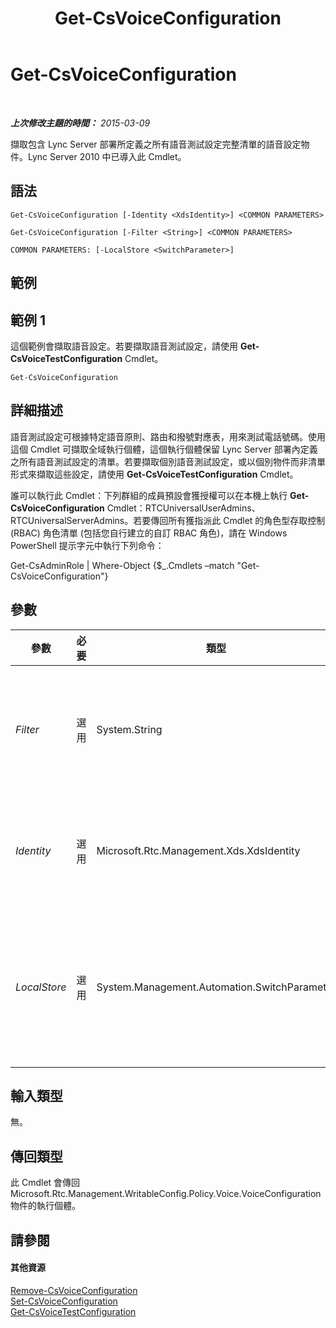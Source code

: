 ﻿---
title: Get-CsVoiceConfiguration
TOCTitle: Get-CsVoiceConfiguration
ms:assetid: c5e7afa3-28d3-4bf9-a2f2-c34932c9a3cd
ms:mtpsurl: https://technet.microsoft.com/zh-tw/library/Gg398815(v=OCS.15)
ms:contentKeyID: 49292255
ms.date: 08/10/2015
mtps_version: v=OCS.15
ms.translationtype: HT
---

# Get-CsVoiceConfiguration

 

_**上次修改主題的時間：** 2015-03-09_

擷取包含 Lync Server 部署所定義之所有語音測試設定完整清單的語音設定物件。Lync Server 2010 中已導入此 Cmdlet。

## 語法

    Get-CsVoiceConfiguration [-Identity <XdsIdentity>] <COMMON PARAMETERS>

    Get-CsVoiceConfiguration [-Filter <String>] <COMMON PARAMETERS>

    COMMON PARAMETERS: [-LocalStore <SwitchParameter>]

## 範例

## 範例 1

這個範例會擷取語音設定。若要擷取語音測試設定，請使用 **Get-CsVoiceTestConfiguration** Cmdlet。

    Get-CsVoiceConfiguration

## 詳細描述

語音測試設定可根據特定語音原則、路由和撥號對應表，用來測試電話號碼。使用這個 Cmdlet 可擷取全域執行個體，這個執行個體保留 Lync Server 部署內定義之所有語音測試設定的清單。若要擷取個別語音測試設定，或以個別物件而非清單形式來擷取這些設定，請使用 **Get-CsVoiceTestConfiguration** Cmdlet。

誰可以執行此 Cmdlet：下列群組的成員預設會獲授權可以在本機上執行 **Get-CsVoiceConfiguration** Cmdlet：RTCUniversalUserAdmins、RTCUniversalServerAdmins。若要傳回所有獲指派此 Cmdlet 的角色型存取控制 (RBAC) 角色清單 (包括您自行建立的自訂 RBAC 角色)，請在 Windows PowerShell 提示字元中執行下列命令：

Get-CsAdminRole | Where-Object {$\_.Cmdlets –match "Get-CsVoiceConfiguration"}

## 參數


<table>
<colgroup>
<col style="width: 25%" />
<col style="width: 25%" />
<col style="width: 25%" />
<col style="width: 25%" />
</colgroup>
<thead>
<tr class="header">
<th>參數</th>
<th>必要</th>
<th>類型</th>
<th>說明</th>
</tr>
</thead>
<tbody>
<tr class="odd">
<td><p><em>Filter</em></p></td>
<td><p>選用</p></td>
<td><p>System.String</p></td>
<td><p>此物件只能有一個執行個體，所以此參數不會進行任何動作。</p></td>
</tr>
<tr class="even">
<td><p><em>Identity</em></p></td>
<td><p>選用</p></td>
<td><p>Microsoft.Rtc.Management.Xds.XdsIdentity</p></td>
<td><p>要擷取之語音設定的範圍。唯一可能的值是 Global。</p></td>
</tr>
<tr class="odd">
<td><p><em>LocalStore</em></p></td>
<td><p>選用</p></td>
<td><p>System.Management.Automation.SwitchParameter</p></td>
<td><p>從中央管理存放區本機複本擷取語音組態，而不從中央管理存放區本身擷取。</p></td>
</tr>
</tbody>
</table>


## 輸入類型

無。

## 傳回類型

此 Cmdlet 會傳回 Microsoft.Rtc.Management.WritableConfig.Policy.Voice.VoiceConfiguration 物件的執行個體。

## 請參閱

#### 其他資源

[Remove-CsVoiceConfiguration](remove-csvoiceconfiguration.md)  
[Set-CsVoiceConfiguration](set-csvoiceconfiguration.md)  
[Get-CsVoiceTestConfiguration](get-csvoicetestconfiguration.md)

